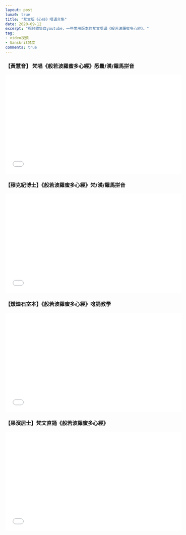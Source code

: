 ```yaml
---
layout: post
luna0: true
title: "梵文版《心经》唱诵合集"
date: 2020-09-12
excerpt: "视频收集自youtube，一些常用版本的梵文唱诵《般若波羅蜜多心經》。"
tag:
- video视频
- Sanskrit梵文
comments: true
---
```

### 【黃慧音】 梵唱《般若波羅蜜多心經》悉曇/漢/羅馬拼音

<iframe width="560" height="315" src="//www.youtube.com/watch?v=W48DX9V6MTc" frameborder="0"> </iframe>

### 【穆克紀博士】《般若波羅蜜多心經》梵/漢/羅馬拼音

<iframe width="560" height="315" src="//www.youtube.com/watch?v=45Oit2yKor8" frameborder="0"> </iframe>

### 【燉煌石室本】《般若波羅蜜多心經》唸誦教學

<iframe width="560" height="315" src="//www.youtube.com/watch?v=C7qgHR7p4g0" frameborder="0"> </iframe>

### 【果濱居士】梵文直誦《般若波羅蜜多心經》

<iframe width="560" height="315" src="//www.youtube.com/watch?v=5EoB9lEojUA" frameborder="0"> </iframe>

